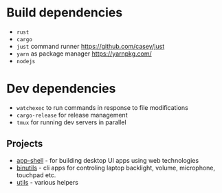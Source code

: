 # Build dependencies
* `rust`
* `cargo`
* `just` command runner https://github.com/casey/just
* `yarn` as package manager https://yarnpkg.com/
* `nodejs`

# Dev dependencies
* `watchexec` to run commands in response to file modifications
* `cargo-release` for release management
* `tmux` for running dev servers in parallel

## Projects
* [app-shell](app-shell) - for building desktop UI apps using web technologies
* [binutils](binutils) - cli apps for controling laptop backlight, volume, microphone, touchpad etc.
* [utils](rs-utils) - various helpers
